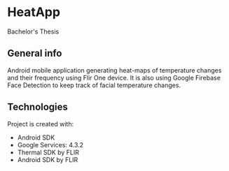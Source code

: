 # HeatApp
Bachelor's Thesis

## General info
Android mobile application generating heat-maps of temperature changes and their frequency using Flir One device.
It is also using Google Firebase Face Detection to keep track of facial temperature changes.
	
## Technologies
Project is created with:
* Android SDK
* Google Services: 4.3.2
* Thermal SDK by FLIR
* Android SDK by FLIR
